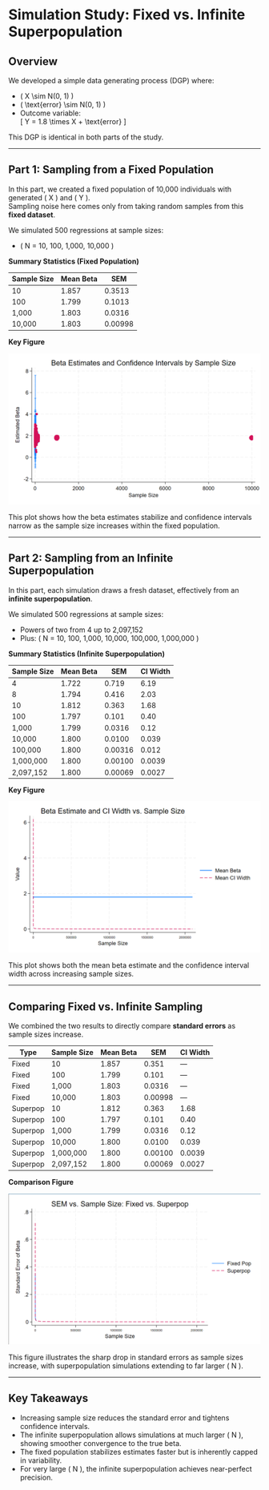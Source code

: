 # Simulation Study: Fixed vs. Infinite Superpopulation

## Overview

We developed a simple data generating process (DGP) where:

- \( X \sim N(0, 1) \)
- \( \text{error} \sim N(0, 1) \)
- Outcome variable:  
  \[ Y = 1.8 \times X + \text{error} \]

This DGP is identical in both parts of the study.

---

## Part 1: Sampling from a Fixed Population

In this part, we created a fixed population of 10,000 individuals with generated \( X \) and \( Y \).  
Sampling noise here comes only from taking random samples from this **fixed dataset**.

We simulated 500 regressions at sample sizes:
- \( N = 10, 100, 1,000, 10,000 \)

**Summary Statistics (Fixed Population)**

| Sample Size | Mean Beta | SEM       |
|-------------|-----------|-----------|
| 10          | 1.857     | 0.3513    |
| 100         | 1.799     | 0.1013    |
| 1,000       | 1.803     | 0.0316    |
| 10,000      | 1.803     | 0.00998   |

**Key Figure**

![Beta Variation Fixed Population](./fig_beta_variation_emc.png)

This plot shows how the beta estimates stabilize and confidence intervals narrow as the sample size increases within the fixed population.

---

## Part 2: Sampling from an Infinite Superpopulation

In this part, each simulation draws a fresh dataset, effectively from an **infinite superpopulation**.

We simulated 500 regressions at sample sizes:
- Powers of two from 4 up to 2,097,152
- Plus: \( N = 10, 100, 1,000, 10,000, 100,000, 1,000,000 \)

**Summary Statistics (Infinite Superpopulation)**

| Sample Size  | Mean Beta | SEM       | CI Width   |
|--------------|-----------|-----------|------------|
| 4            | 1.722     | 0.719     | 6.19       |
| 8            | 1.794     | 0.416     | 2.03       |
| 10           | 1.812     | 0.363     | 1.68       |
| 100          | 1.797     | 0.101     | 0.40       |
| 1,000        | 1.799     | 0.0316    | 0.12       |
| 10,000       | 1.800     | 0.0100    | 0.039      |
| 100,000      | 1.800     | 0.00316   | 0.012      |
| 1,000,000    | 1.800     | 0.00100   | 0.0039     |
| 2,097,152    | 1.800     | 0.00069   | 0.0027     |

**Key Figure**

![Beta & CI Width Infinite Superpopulation](./fig_inf_beta_ciwidth_emc.png)

This plot shows both the mean beta estimate and the confidence interval width across increasing sample sizes.

---

## Comparing Fixed vs. Infinite Sampling

We combined the two results to directly compare **standard errors** as sample sizes increase.

| Type       | Sample Size | Mean Beta | SEM       | CI Width   |
|------------|-------------|-----------|-----------|------------|
| Fixed      | 10          | 1.857     | 0.351     | —          |
| Fixed      | 100         | 1.799     | 0.101     | —          |
| Fixed      | 1,000       | 1.803     | 0.0316    | —          |
| Fixed      | 10,000      | 1.803     | 0.00998   | —          |
| Superpop   | 10          | 1.812     | 0.363     | 1.68       |
| Superpop   | 100         | 1.797     | 0.101     | 0.40       |
| Superpop   | 1,000       | 1.799     | 0.0316    | 0.12       |
| Superpop   | 10,000      | 1.800     | 0.0100    | 0.039      |
| Superpop   | 1,000,000   | 1.800     | 0.00100   | 0.0039     |
| Superpop   | 2,097,152   | 1.800     | 0.00069   | 0.0027     |

**Comparison Figure**

![Fixed vs. Superpop SEM](./fixed_superpop_emc.png)

This figure illustrates the sharp drop in standard errors as sample sizes increase, with superpopulation simulations extending to far larger \( N \).

---

## Key Takeaways

- Increasing sample size reduces the standard error and tightens confidence intervals.
- The infinite superpopulation allows simulations at much larger \( N \), showing smoother convergence to the true beta.
- The fixed population stabilizes estimates faster but is inherently capped in variability.
- For very large \( N \), the infinite superpopulation achieves near-perfect precision.
